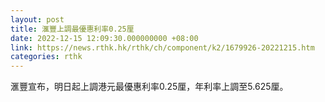 ```yaml
---
layout: post
title: 滙豐上調最優惠利率0.25厘
date: 2022-12-15 12:09:30.000000000 +08:00
link: https://news.rthk.hk/rthk/ch/component/k2/1679926-20221215.htm
categories: rthk
---
```


滙豐宣布，明日起上調港元最優惠利率0.25厘，年利率上調至5.625厘。
